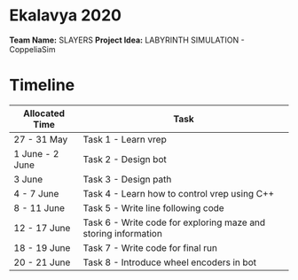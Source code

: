 # Ekalavya 2020 
**Team Name:** SLAYERS
**Project Idea:** LABYRINTH SIMULATION - CoppeliaSim 
# Timeline
Allocated Time | Task
-------------- | ----
27 - 31 May | Task 1 - Learn vrep
1  June - 2 June | Task 2 - Design bot 
3 June | Task 3 - Design path
4 - 7 June | Task 4 - Learn how to control vrep using C++
8 - 11  June | Task 5 - Write line following code
12  - 17 June | Task 6 - Write code for exploring maze and storing information
18 - 19 June | Task 7 - Write code for final run
20 - 21 June | Task 8 - Introduce wheel encoders in bot
